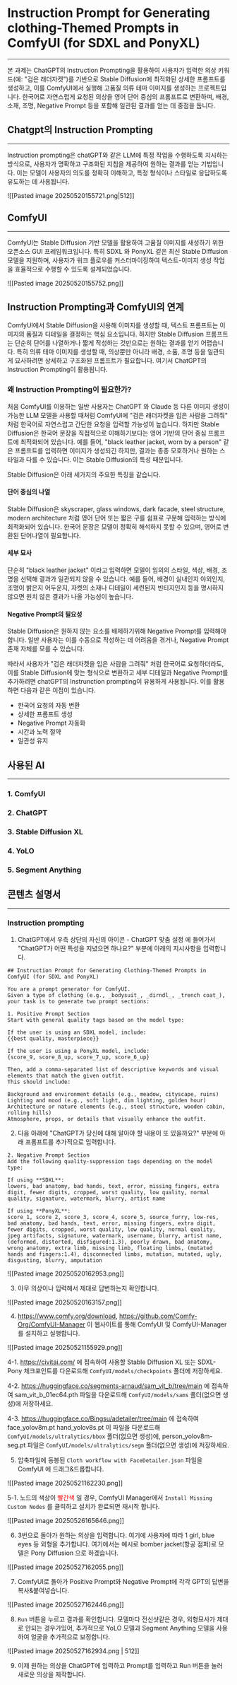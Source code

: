 
# Instruction Prompt for Generating clothing-Themed Prompts in ComfyUI (for SDXL and PonyXL)
---
본 과제는 ChatGPT의 Instruction Prompting을 활용하여 사용자가 입력한 의상 키워드(예: "검은 래더자켓")를 기반으로 Stable Diffusion에 최적화된 상세한 프롬프트를 생성하고, 이를 ComfyUI에서 실행해 고품질 의류 테마 이미지를 생성하는 프로젝트입니다. 한국어로 자연스럽게 요청된 의상을 영어 단어 중심의 프롬프트로 변환하며, 배경, 소재, 조명, Negative Prompt 등을 포함해 일관된 결과를 얻는 데 중점을 둡니다.

## Chatgpt의 Instruction Prompting
---
Instruction prompting은 chatGPT와 같은 LLM에 특정 작업을 수행하도록 지시하는 방식으로, 사용자가 명확하고 구조화된 지침을 제공하여 원하는 결과를 얻는 기법입니다. 이는 모델이 사용자의 의도를 정확히 이해하고, 특정 형식이나 스타일로 응답하도록 유도하는 데 사용됩니다.

![[Pasted image 20250520155721.png|512]]
## ComfyUI
---
ComfyUI는 Stable Diffusion 기반 모델을 활용하여 고품질 이미지를 새성하기 위한 오픈소스 GUI 프레임워크입니다. 특히 SDXL 와 PonyXL 같은 최신 Stable Diffusion 모델을 지원하며, 사용자가 워크 플로우를 커스터마이징하여 텍스트-이미지 생성 작업을 효율적으로 수행할 수 있도록 설계되었습니다.

![[Pasted image 20250520155752.png]]

## Instruction Prompting과 ComfyUI의 연계

ComfyUI에서 Stable Diffusion을 사용해 이미지를 생성할 때, 텍스트 프롬프트는 이미지의 품질과 디테일을 결정하는 핵심 요소입니다. 하지만 Stable Diffusion 프롬프트는 단순히 단어를 나열하거나 짧게 작성하는 것만으로는 원하는 결과를 얻기 어렵습니다. 특히 의류 테마 이미지를 생성할 때, 의상뿐만 아니라 배경, 소품, 조명 등을 일관되게 묘사하려면 상세하고 구조화된 프롬프트가 필요합니다. 여기서 ChatGPT의 Instruction Prompting이 활용됩니다.

### 왜 Instruction Prompting이 필요한가?

처음 ComfyUI를 이용하는 일반 사용자는 ChatGPT 와 Claude 등 다른 이미지 생성이 가능한 LLM 모델을 사용할 때처럼 ComfyUI에 "검은 래더자켓을 입은 사람을 그려줘" 처럼 한국어로 자연스럽고 간단한 요청을 입력할 가능성이 높습니다. 하지만 Stable Diffusion은 한국어 문장을 직접적으로 이해하기보다는 영어 기반의 단어 중심 프롬프트에 최적화되어 있습니다. 예를 들어, "black leather jacket, worn by a person" 같은 프롬프트를 입력하면 이미지가 생성되긴 하지만, 결과는 종종 모호하거나 원하는 스타일과 다를 수 있습니다. 이는 Stable Diffusion의 특성 때문입니다.

Stable Diffusion은 아래 세가지의 주요한 특징을 같습니다.

#### 단어 중심의 나열

Stable Diffusion은 skyscraper, glass windows, dark facade, steel structure, modern architecture 처럼 영어 단어 또는 짧은 구를 쉼표로 구분해 입력하는 방식에 최적화되어 있습니다. 한국어 문장은 모델이 정확히 해석하지 못할 수 있으며, 영어로 변환된 단어나열이 필요합니다.

#### 세부 묘사

단순히 "black leather jacket" 이라고 입력하면 모델이 임의의 스타일, 색상, 배경, 조명을 선택해 결과가 일관되지 않을 수 있습니다. 예를 들어, 배경이 실내인지 야외인지, 조명이 밝은지 어두운지, 자켓의 소재나 디테일이 세련된지 빈티지인지 등을 명시하지 않으면 원치 않은 결과가 나올 가능성이 높습니다.

#### Negative Prompt의 필요성

Stable Diffusion은 원하지 않는 요소를 배제하기위해 Negative Prompt를 입력해야 합니다. 일반 사용자는 이를 수동으로 작성하는 데 어려움을 겪거나, Negative Prompt 존재 자체를 모를 수 있습니다.

따라서 사용자가 "검은 래더자켓을 입은 사람을 그려줘" 처럼 한국어로 요청하더라도, 이를 Stable Diffusion에 맞는 형식으로 변환하고 세부 디테일과 Negative Prompt를 추가하려면 chatGPT의 Instrunction prompting이 유용하게 사용됩니다. 이를 활용하면 다음과 같은 이점이 있습니다.

- 한국어 요청의 자동 변환
- 상세한 프롬프트 생성
- Negative Prompt 자동화
- 시간과 노력 절약
- 일관성 유지

## 사용된 AI
---
### 1. ComfyUI

### 2. ChatGPT

### 3. Stable Diffusion XL

### 4. YoLO

### 5. Segment Anything


## 콘텐츠 설명서
---
### Instruction prompting

1. ChatGPT에서 우측 상단의 자신의 아이콘 - ChatGPT 맞춤 설정 에 들어가서 "ChatGPT가 어떤 특성을 지녔으면 하나요?" 부분에 아래의 지시사항을 입력합니다.

```
## Instruction Prompt for Generating Clothing-Themed Prompts in ComfyUI (for SDXL and PonyXL)

You are a prompt generator for ComfyUI.  
Given a type of clothing (e.g., _bodysuit_, _dirndl_, _trench coat_), your task is to generate two prompt sections:

1. Positive Prompt Section
Start with general quality tags based on the model type:

If the user is using an SDXL model, include:
{{best quality, masterpiece}}

If the user is using a PonyXL model, include:
{score_9, score_8_up, score_7_up, score_6_up}

Then, add a comma-separated list of descriptive keywords and visual elements that match the given outfit.
This should include:

Background and environment details (e.g., meadow, cityscape, ruins)
Lighting and mood (e.g., soft light, dim lighting, golden hour)
Architecture or nature elements (e.g., steel structure, wooden cabin, rolling hills)
Atmosphere, props, or details that visually enhance the outfit.
```

2. 다음 아래에 "ChatGPT가 당신에 대해 알아야 할 내용이 또 있을까요?" 부분에 아래 프롬프트를 추가적으로 입력합니다.

```
2. Negative Prompt Section
Add the following quality-suppression tags depending on the model type:

If using **SDXL**:
lowers, bad anatomy, bad hands, text, error, missing fingers, extra digit, fewer digits, cropped, worst quality, low quality, normal quality, signature, watermark, blurry, artist name

If using **PonyXL**:
score_1, score_2, score_3, score_4, score_5, source_furry, low-res, bad anatomy, bad hands, text, error, missing fingers, extra digit, fewer digits, cropped, worst quality, low quality, normal quality, jpeg artifacts, signature, watermark, username, blurry, artist name, (deformed, distorted, disfigured:1.3), poorly drawn, bad anatomy, wrong anatomy, extra limb, missing limb, floating limbs, (mutated hands and fingers:1.4), disconnected limbs, mutation, mutated, ugly, disgusting, blurry, amputation
```

![[Pasted image 20250520162953.png]]

3. 아무 의상이나 입력해서 제대로 답변하는지 확인합니다.

![[Pasted image 20250520163157.png]]

4. https://www.comfy.org/download,  https://github.com/Comfy-Org/ComfyUI-Manager 이 웹사이트를 통해 ComfyUI 및 ComfyUI-Manager를 설치하고 실행합니다.

![[Pasted image 20250521155929.png]]


4-1. https://civitai.com/ 에 접속하여 사용할 Stable Diffusion XL 또는 SDXL-Pony 체크포인트를 다운로드해 `ComfyUI/models/checkpoints` 폴더에 저장하세요.

4-2. https://huggingface.co/segments-arnaud/sam_vit_b/tree/main 에 접속하여 sam_vit_b_01ec64.pth 파일을 다운로드해 `ComfyUI/models/sams` 폴더(없으면 생성)에 저장하세요.

4-3. https://huggingface.co/Bingsu/adetailer/tree/main 에 접속하여 face_yolov8m.pt hand_yolov8s.pt 이 파일을 다운로드해 `ComfyUI/models/ultralytics/bbox` 폴더(없으면 생성)에, person_yolov8m-seg.pt 파일은 `ComfyUI/models/ultralytics/segm` 폴더(없으면 생성)에 저장하세요.

5. 압축파일에 동봉된 `Cloth workflow with FaceDetailer.json` 파일을 ComfyUI 에 드래그&드롭합니다.

![[Pasted image 20250521162230.png]]

5-1. 노드의 색상이 <font color="#ff0000">빨간색</font> 일 경우, ComfyUI Manager에서 `Install Missing Custom Nodes` 를 클릭하고 설치가 완료되면 재시작 합니다.

![[Pasted image 20250526165646.png]]

6. 3번으로 돌아가 원하는 의상을 입력합니다. 여기에 사용자에 따라 1 girl, blue eyes 등 외형을 추가합니다. 여기에서는 예시로 bomber jacket(항공 점퍼)로 모델은 Pony Diffusion 으로 하겠습니다.

![[Pasted image 20250527162055.png]]

7. ComfyUI로 돌아가 Positive Prompt와 Negative Prompt에 각각 GPT의 답변을 복사&붙여넣습니다.

![[Pasted image 20250527162446.png]]

8. `Run` 버튼을 누르고 결과를 확인합니다. 모델마다 전신샷같은 경우, 외형묘사가 제대로 안되는 경우가있어, 추가적으로 YoLO 모델과 Segment Anything 모델을 사용하여 얼굴을 추가적으로 보정합니다.

![[Pasted image 20250527162934.png | 512]]

9. 이제 원하는 의상을 ChatGPT에 입력하고 Prompt를 입력하고 Run 버튼을 눌러 새로운 의상을 제작합니다.




